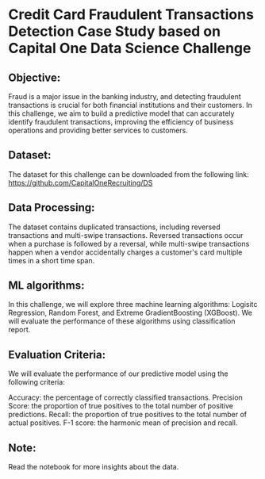 # Credit Card Fraudulent Transactions Detection Case Study based on Capital One Data Science Challenge

## Objective:
Fraud is a major issue in the banking industry, and detecting fraudulent transactions is crucial for both financial institutions and their customers. In this challenge, we aim to build a predictive model that can accurately identify fraudulent transactions, improving the efficiency of business operations and providing better services to customers.

## Dataset: 
The dataset for this challenge can be downloaded from the following link: https://github.com/CapitalOneRecruiting/DS

## Data Processing:
The dataset contains duplicated transactions, including reversed transactions and multi-swipe transactions. Reversed transactions occur when a purchase is followed by a reversal, while multi-swipe transactions happen when a vendor accidentally charges a customer's card multiple times in a short time span.

## ML algorithms: 
In this challenge, we will explore three machine learning algorithms: Logisitc Regression, Random Forest, and Extreme GradientBoosting (XGBoost). We will evaluate the performance of these algorithms using classification report.

## Evaluation Criteria:
We will evaluate the performance of our predictive model using the following criteria:

Accuracy: the percentage of correctly classified transactions.
Precision Score: the proportion of true positives to the total number of positive predictions.
Recall: the proportion of true positives to the total number of actual positives.
F-1 score: the harmonic mean of precision and recall.

## Note:
Read the notebook for more insights about the data.
